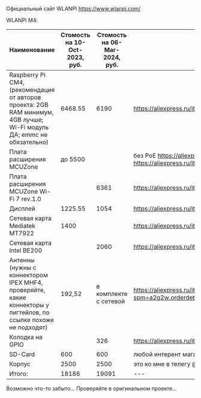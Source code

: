Официальный сайт WLANPI https://www.wlanpi.com/

WLANPI M4:

| Наименование | Стомость на 10-Oct-2023, руб. | Стомость на 06-Mar-2024, руб. | Ссылка |
| --- | --- | --- | --- |
| Raspberry Pi CM4, (рекомендация от авторов проекта: 2GB RAM минимум, 4GB лучше; Wi-Fi модуль ДА; emmc не обязательно) | 6468.55 | 6190 | https://aliexpress.ru/item/1005002583444714.html |
| Плата расширения MCUZone | до 5500 | | без PoE https://aliexpress.ru/item/1005002483187367.html, с PoE https://aliexpress.ru/item/1005003823642614.html |
| Плата расширения MCUZone Wi-Fi 7 rev.1.0 | | 6361 | https://aliexpress.ru/item/1005006304890677.html |
| Дисплей | 1225.55 | 1054 | https://aliexpress.ru/item/4000407560621.html |
|  Сетевая карта Mediatek MT7922 | 1400 | | https://aliexpress.ru/item/1005005038454680.html |
|  Сетевая карта Intel BE200 | | 2060 | https://aliexpress.ru/item/1005003916843106.html |
| Антенны (нужны с коннектором IPEX MHF4, проверяйте, какие коннекторы у пигтейлов, по ссылке похоже не подходят) | 192,52 | в комплекте с сетевой  | https://aliexpress.ru/item/4000478543477.html?spm=a2g2w.orderdetail.0.0.40554aa6RWypXL&sku_id=12000028175186553 |
| Колодка на GPIO | | 326 | https://aliexpress.ru/item/1005006185824484.html |
| SD-Card | 600 | 600 | любой интерент магазин |
| Корпус | 2500 | 2500 | это ко мне в телегу @gcastle2007 |
| Итого: | 18186 | 19091 | --- |

Возможно что-то забыто... Проверяйте в оригинальном проекте...